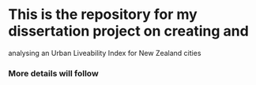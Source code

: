 # This is the repository for my dissertation project on creating and 
analysing an Urban Liveability Index for New Zealand cities
### More details will follow
